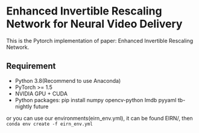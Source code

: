 # Enhanced Invertible Rescaling Network for Neural Video Delivery
This is the Pytorch implementation of paper: Enhanced Invertible Rescaling Network.
## Requirement
- Python 3.8(Recommend to use Anaconda)
- PyTorch >= 1.5
- NVIDIA GPU + CUDA
- Python packages: pip install numpy opencv-python lmdb pyyaml tb-nightly future

or you can use our environments(eirn_env.yml), it can be found EIRN/, then `conda env create -f eirn_env.yml`
